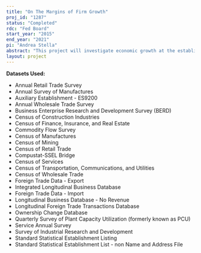 ```yaml
---
title: "On The Margins of Firm Growth"
proj_id: "1287"
status: "Completed"
rdc: "Fed Board"
start_year: "2015"
end_year: "2021"
pi: "Andrea Stella"
abstract: "This project will investigate economic growth at the establishment- and firm-level and seeks to dissect the evolution of the firm size distribution across locations, industries, and time. In doing so, the researchers will investigate the hypothesis of a structural change in the size distributions of firms and establishments and test existing theories of firm growth, providing much-needed empirical evidence that will form the basis for future theoretical work. The researchers will also extend their analysis to the establishment margin of firm growth and characterize the joint size distribution of firms and establishments. To the extent that the distributions of firm size and establishment size systematically co-move across industries and time, this research will document the properties of their joint distribution. Furthermore, since the distribution of establishment size and growth varies across locations, the researchers propose to study the geography of economic production and hope to shed light on the determinants and the effects of agglomeration on firm growth and the firm size distribution."
layout: project
---
```


**Datasets Used:**

  - Annual Retail Trade Survey 
  - Annual Survey of Manufactures 
  - Auxiliary Establishment - ES9200 
  - Annual Wholesale Trade Survey 
  - Business Enterprise Research and Development Survey (BERD) 
  - Census of Construction Industries 
  - Census of Finance, Insurance, and Real Estate 
  - Commodity Flow Survey 
  - Census of Manufactures 
  - Census of Mining 
  - Census of Retail Trade 
  - Compustat-SSEL Bridge 
  - Census of Services 
  - Census of Transportation, Communications, and Utilities 
  - Census of Wholesale Trade 
  - Foreign Trade Data - Export 
  - Integrated Longitudinal Business Database 
  - Foreign Trade Data - Import 
  - Longitudinal Business Database - No Revenue 
  - Longitudinal Foreign Trade Transactions Database 
  - Ownership Change Database 
  - Quarterly Survey of Plant Capacity Utilization (formerly known as PCU) 
  - Service Annual Survey 
  - Survey of Industrial Research and Development 
  - Standard Statistical Establishment Listing 
  - Standard Statistical Establishment List - non Name and Address File 


